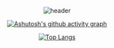 <div align="center">

  ![header](https://capsule-render.vercel.app/api?type=transparent&height=150&section=header&text=i'm%20zeun&fontSize=90&fontColor=f6e6d1)
<!--   [![Ashutosh's github activity graph](https://activity-graph.herokuapp.com/graph?username=zeun&theme=dracula&bg_color=f6e6d1&color=708090)](https://github.com/ashutosh00710/github-readme-activity-graph) -->
[![Ashutosh's github activity graph](https://activity-graph.herokuapp.com/graph?username=zeun&bg_color=f6e6d1&color=708090&line=24292e&point=24292e&area=true&hide_border=true)](https://github.com/ashutosh00710/github-readme-activity-graph)

  [![Top Langs](https://github-readme-stats.vercel.app/api/top-langs/?username=anuraghazra&layout=compact)](https://github.com/anuraghazra/github-readme-stats)

</div>
